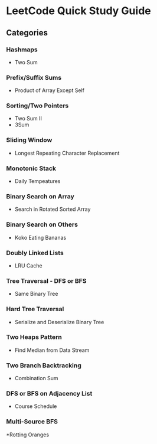 # LeetCode Quick Study Guide

## Categories

### Hashmaps
* Two Sum

### Prefix/Suffix Sums
* Product of Array Except Self

### Sorting/Two Pointers
* Two Sum II
* 3Sum

### Sliding Window
* Longest Repeating Character Replacement

### Monotonic Stack
* Daily Tempeatures

### Binary Search on Array
* Search in Rotated Sorted Array

### Binary Search on Others
* Koko Eating Bananas

### Doubly Linked Lists
* LRU Cache

### Tree Traversal - DFS or BFS
* Same Binary Tree

### Hard Tree Traversal
* Serialize and Deserialize Binary Tree

### Two Heaps Pattern
* Find Median from Data Stream

### Two Branch Backtracking
* Combination Sum

### DFS or BFS on Adjacency List
* Course Schedule

### Multi-Source BFS
*Rotting Oranges

